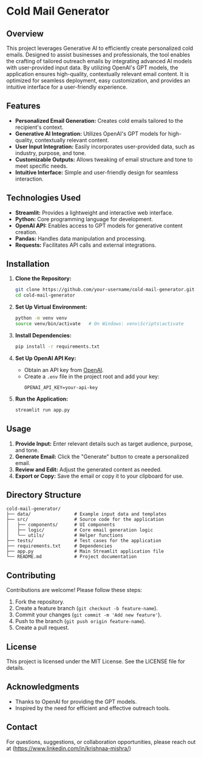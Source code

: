 # Cold Mail Generator

## Overview
This project leverages Generative AI to efficiently create personalized cold emails. Designed to assist businesses and professionals, the tool enables the crafting of tailored outreach emails by integrating advanced AI models with user-provided input data. By utilizing OpenAI's GPT models, the application ensures high-quality, contextually relevant email content. It is optimized for seamless deployment, easy customization, and provides an intuitive interface for a user-friendly experience.

## Features
- **Personalized Email Generation:** Creates cold emails tailored to the recipient's context.
- **Generative AI Integration:** Utilizes OpenAI's GPT models for high-quality, contextually relevant content.
- **User Input Integration:** Easily incorporates user-provided data, such as industry, purpose, and tone.
- **Customizable Outputs:** Allows tweaking of email structure and tone to meet specific needs.
- **Intuitive Interface:** Simple and user-friendly design for seamless interaction.

## Technologies Used
- **Streamlit:** Provides a lightweight and interactive web interface.
- **Python:** Core programming language for development.
- **OpenAI API:** Enables access to GPT models for generative content creation.
- **Pandas:** Handles data manipulation and processing.
- **Requests:** Facilitates API calls and external integrations.

## Installation
1. **Clone the Repository:**
   ```bash
   git clone https://github.com/your-username/cold-mail-generator.git
   cd cold-mail-generator
   ```

2. **Set Up Virtual Environment:**
   ```bash
   python -m venv venv
   source venv/bin/activate   # On Windows: venv\Scripts\activate
   ```

3. **Install Dependencies:**
   ```bash
   pip install -r requirements.txt
   ```

4. **Set Up OpenAI API Key:**
   - Obtain an API key from [OpenAI](https://openai.com/api/).
   - Create a `.env` file in the project root and add your key:
     ```env
     OPENAI_API_KEY=your-api-key
     ```

5. **Run the Application:**
   ```bash
   streamlit run app.py
   ```

## Usage
1. **Provide Input:** Enter relevant details such as target audience, purpose, and tone.
2. **Generate Email:** Click the "Generate" button to create a personalized email.
3. **Review and Edit:** Adjust the generated content as needed.
4. **Export or Copy:** Save the email or copy it to your clipboard for use.

## Directory Structure
```
cold-mail-generator/
├── data/                # Example input data and templates
├── src/                 # Source code for the application
│   ├── components/      # UI components
│   ├── logic/           # Core email generation logic
│   └── utils/           # Helper functions
├── tests/               # Test cases for the application
├── requirements.txt     # Dependencies
├── app.py               # Main Streamlit application file
└── README.md            # Project documentation
```

## Contributing
Contributions are welcome! Please follow these steps:
1. Fork the repository.
2. Create a feature branch (`git checkout -b feature-name`).
3. Commit your changes (`git commit -m 'Add new feature'`).
4. Push to the branch (`git push origin feature-name`).
5. Create a pull request.

## License
This project is licensed under the MIT License. See the LICENSE file for details.

## Acknowledgments
- Thanks to OpenAI for providing the GPT models.
- Inspired by the need for efficient and effective outreach tools.

## Contact
For questions, suggestions, or collaboration opportunities, please reach out at (https://www.linkedin.com/in/krishnaa-mishra/)
